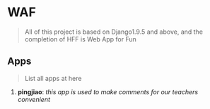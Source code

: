 # WAF
> All of this project is based on Django1.9.5 and above, and the completion of HFF is Web App for Fun

## Apps
> List all apps at here

1. **pingjiao**: *this app is used to make comments for our teachers convenient*
